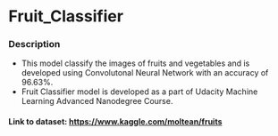 # Fruit_Classifier

### Description

- This model classify the images of fruits and vegetables and is developed using Convolutonal Neural Network with an accuracy of 96.63%.
- Fruit Classifier model is developed as a part of Udacity Machine Learning Advanced Nanodegree Course.

#### Link to dataset: https://www.kaggle.com/moltean/fruits

